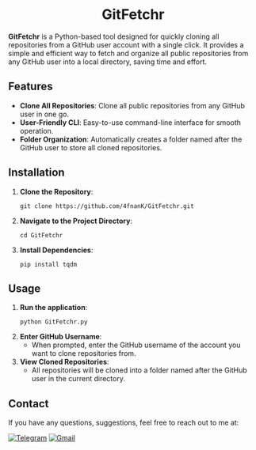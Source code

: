 <h1 align="center">GitFetchr</h1>



<p><strong>GitFetchr</strong> is a Python-based tool designed for quickly cloning all repositories from a GitHub user account with a single click. It provides a simple and efficient way to fetch and organize all public repositories from any GitHub user into a local directory, saving time and effort.</p>

<h2>Features</h2>
<ul>
  <li><strong>Clone All Repositories</strong>: Clone all public repositories from any GitHub user in one go.</li>
  <li><strong>User-Friendly CLI</strong>: Easy-to-use command-line interface for smooth operation.</li>
  <li><strong>Folder Organization</strong>: Automatically creates a folder named after the GitHub user to store all cloned repositories.</li>
</ul>

<h2>Installation</h2>
<ol>
  <li><strong>Clone the Repository</strong>:
    <pre><code>git clone https://github.com/4fnanK/GitFetchr.git</code></pre>
  </li>
  <li><strong>Navigate to the Project Directory</strong>:
    <pre><code>cd GitFetchr</code></pre>
  </li>
  <li><strong>Install Dependencies</strong>:
    <pre><code>pip install tqdm</code></pre>
  </li>
</ol>

<h2>Usage</h2>
<ol>
  <li><strong>Run the application</strong>:
    <pre><code>python GitFetchr.py</code></pre>
  </li>
  
  <li><strong>Enter GitHub Username</strong>:
    <ul>
      <li>When prompted, enter the GitHub username of the account you want to clone repositories from.</li>
    </ul>
  </li>
  
  <li><strong>View Cloned Repositories</strong>:
    <ul>
      <li>All repositories will be cloned into a folder named after the GitHub user in the current directory.</li>
    </ul>
  </li>
</ol>

<h2>Contact</h2>

If you have any questions, suggestions, feel free to reach out to me at:
    
[![Telegram](https://img.shields.io/badge/Telegram-%232CA5E0.svg?logo=Telegram&logoColor=white)](https://t.me/afnan007) [![Gmail](https://img.shields.io/badge/Gmail-%23D14836.svg?logo=Gmail&logoColor=white)](mailto:amanoythegreter232500@gmail.com)
